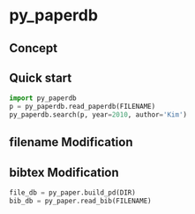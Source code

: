 # py_paperdb

## Concept

## Quick start

```python
import py_paperdb
p = py_paperdb.read_paperdb(FILENAME)
py_paperdb.search(p, year=2010, author='Kim')
```

## filename Modification

## bibtex Modification

```python
file_db = py_paper.build_pd(DIR)
bib_db = py_paper.read_bib(FILENAME)
```

